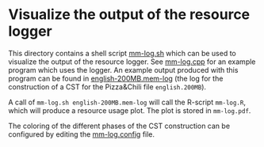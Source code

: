 # Visualize the output of the resource logger

This directory contains a shell script [mm-log.sh](./mm-log.sh)
which can be used to visualize the output of the resource 
logger. See [mm-log.cpp](../../tutorial/mm-log.cpp) for
an example program which uses the logger.
An example output produced with this program can be found
in [english-200MB.mem-log](../english-200MB.mem-log) 
(the log for the construction of a CST for the Pizza&Chili 
 file `english.200MB`).

A call of `mm-log.sh english-200MB.mem-log` will call the
R-script `mm-log.R`, which will produce a resource usage
plot. The plot is stored in `mm-log.pdf`.

The coloring of the different phases of the CST construction
can be configured by editing the [mm-log.config](./mm-log.config) file.


